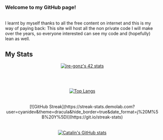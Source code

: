 
### Welcome to my GitHub page!
<br>
I learnt by myself thanks to all the free content on internet and this is my way of paying back: This site will host all the non private code I will make over the years, so everyone interested can see my code and (hopefully) lean as well.

## My Stats

<div style="text-align:center">

[![jre-gonz's 42 stats](https://badge42.vercel.app/api/v2/cl1mdj8k9006109l506v3krpv/stats?cursusId=21&coalitionId=64)](https://github.com/JaeSeoKim/badge42)
  
<br>
  
<br>
  
<br>

<a href="https://github.com/anuraghazra/github-readme-stats">
  <img align="center" src="https://github-readme-stats.vercel.app/api/top-langs/?username=cyanidev&hide=HTML,G-code,scss,css,objective-c,roff,tex,makefile&theme=radical&langs_count=8" alt="Top Langs"/>
</a>

<br>
  
<br>
  
<br>
[![GitHub Streak](https://streak-stats.demolab.com?user=cyanidev&theme=dracula&hide_border=true&date_format=j%20M%5B%20Y%5D)](https://git.io/streak-stats)
  
<br>
  
<br>
  
<br>

<a href="https://github.com/anuraghazra/github-readme-stats">
  <img align="center" src="https://github-readme-stats.vercel.app/api?username=cyanidev&theme=radical&show_icons=true&hide=stars,prs" alt="Catalin's GitHub stats"/>
</a>

</div>

<!---
cyanidev/cyanidev is a ✨ special ✨ repository because its `README.md` (this file) appears on your GitHub profile.
You can click the Preview link to take a look at your changes.
--->
